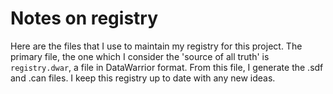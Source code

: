 # Notes on registry

Here are the files that I use to maintain my registry for this project. The primary
file, the one which I consider the 'source of all truth' is `registry.dwar`, a file
in DataWarrior format. From this file, I generate the .sdf and .can files. I keep
this registry up to date with any new ideas.
